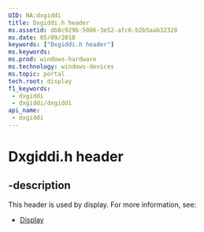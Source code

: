 ```yaml
---
UID: NA:dxgiddi
title: Dxgiddi.h header
ms.assetid: db8c929b-5086-3e52-afc6-b2b5aab32328
ms.date: 05/09/2018
keywords: ["Dxgiddi.h header"]
ms.keywords: 
ms.prod: windows-hardware
ms.technology: windows-devices
ms.topic: portal
tech.root: display
f1_keywords:
 - dxgiddi
 - dxgiddi/dxgiddi
api_name:
 - dxgiddi
---
```


# Dxgiddi.h header


## -description

This header is used by display. For more information, see:

- [Display](../_display/index.md)

